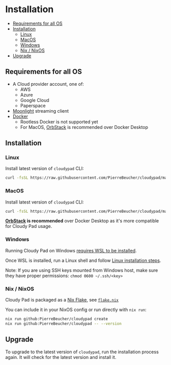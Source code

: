 # Installation

- [Requirements for all OS](#requirements-for-all-os)
- [Installation](#installation-1)
  - [Linux](#linux)
  - [MacOS](#macos)
  - [Windows](#windows)
  - [Nix / NixOS](#nix--nixos)
- [Upgrade](#upgrade)

## Requirements for all OS

- A Cloud provider account, one of:
  - AWS
  - Azure
  - Google Cloud
  - Paperspace
- [Moonlight](https://moonlight-stream.org/) streaming client
- [Docker](https://docs.docker.com/engine/install/) 
  - Rootless Docker is not supported yet
  - For MacOS, [OrbStack](https://orbstack.dev/) is recommended over Docker Desktop

## Installation

### Linux

Install latest version of `cloudypad` CLI:

```sh
curl -fsSL https://raw.githubusercontent.com/PierreBeucher/cloudypad/master/install.sh | bash
```

### MacOS

Install latest version of `cloudypad` CLI:

```sh
curl -fsSL https://raw.githubusercontent.com/PierreBeucher/cloudypad/master/install.sh | zsh
```

**[OrbStack](https://orbstack.dev/) is recommended** over Docker Desktop as it's more compatible for Cloudy Pad usage. 

### Windows

Running Cloudy Pad on Windows [requires WSL to be installed](https://learn.microsoft.com/en-us/windows/wsl/install).

Once WSL is installed, run a Linux shell and follow [Linux installation steps](#linux). 

Note: If you are using SSH keys mounted from Windows host, make sure they have proper permissions: `chmod 0600 ~/.ssh/<key>`

### Nix / NixOS

Cloudy Pad is packaged as a [Nix Flake](https://nixos.wiki/wiki/flakes), see [`flake.nix`](./flake.nix)

You can include it in your NixOS config or run directly with `nix run`:

```sh
nix run github:PierreBeucher/cloudypad create
nix run github:PierreBeucher/cloudypad -- --version
```

## Upgrade

To upgrade to the latest version of `cloudypad`, run the installation process again. It will check for the latest version and install it.